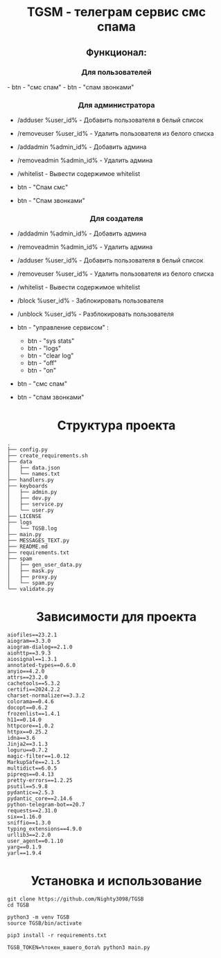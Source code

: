 <h1 align="center">  TGSM - телеграм сервис смс спама </h1>
<h2 align="center">Функционал:</h2>



<h3 align="center">Для пользователей</h3>
 - btn - "смс спам"
 - btn - "спам звонками"


<h3 align="center">Для администратора</h3>

- /adduser %user_id% - Добавить пользователя в белый список
- /removeuser %user_id% - Удалить пользователя из белого списка
- /addadmin %admin_id% - Добавить админа
- /removeadmin %admin_id% - Удалить админа
- /whitelist - Вывести содержимое whitelist

- btn - "Спам смс"
- btn - "Спам звонками"


<h3 align="center">Для создателя</h3>

- /addadmin %admin_id% - Добавить админа
- /removeadmin %admin_id% - Удалить админа
- /adduser %user_id% - Добавить пользователя в белый список
- /removeuser %user_id% - Удалить пользователя из белого списка
- /whitelist - Вывести содержимое whitelist
- /block %user_id% - Заблокировать пользователя
- /unblock %user_id% - Разблокировать пользователя

- btn - "управление сервисом" : 
    - btn - "sys stats"
    - btn - "logs"
    - btn - "clear log"
    - btn - "off"
    - btn - "on"

- btn - "смс спам"
- btn - "спам звонками"

<h1 align="center">Структура проекта</h1>

```
.
├── config.py
├── create_requirements.sh
├── data
│   ├── data.json
│   └── names.txt
├── handlers.py
├── keyboards
│   ├── admin.py
│   ├── dev.py
│   ├── service.py
│   └── user.py
├── LICENSE
├── logs
│   └── TGSB.log
├── main.py
├── MESSAGES_TEXT.py
├── README.md
├── requirements.txt
├── spam
│   ├── gen_user_data.py
│   ├── mask.py
│   ├── proxy.py
│   └── spam.py
└── validate.py
```

<h1 align="center">Зависимости для проекта</h1>

```
aiofiles==23.2.1
aiogram==3.3.0
aiogram-dialog==2.1.0
aiohttp==3.9.3
aiosignal==1.3.1
annotated-types==0.6.0
anyio==4.2.0
attrs==23.2.0
cachetools==5.3.2
certifi==2024.2.2
charset-normalizer==3.3.2
colorama==0.4.6
docopt==0.6.2
frozenlist==1.4.1
h11==0.14.0
httpcore==1.0.2
httpx==0.25.2
idna==3.6
Jinja2==3.1.3
loguru==0.7.2
magic-filter==1.0.12
MarkupSafe==2.1.5
multidict==6.0.5
pipreqs==0.4.13
pretty-errors==1.2.25
psutil==5.9.8
pydantic==2.5.3
pydantic_core==2.14.6
python-telegram-bot==20.7
requests==2.31.0
six==1.16.0
sniffio==1.3.0
typing_extensions==4.9.0
urllib3==2.2.0
user_agent==0.1.10
yarg==0.1.9
yarl==1.9.4
```

<h1 align="center">Установка и использование</h1>


```
git clone https://github.com/Nighty3098/TGSB 
cd TGSB

python3 -m venv TGSB
source TGSB/bin/activate

pip3 install -r requirements.txt

TGSB_TOKEN=%токен_вашего_бота% python3 main.py
```


